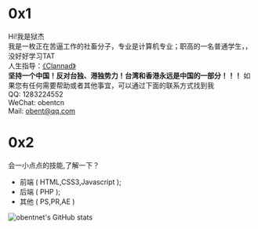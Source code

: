 # 0x1
Hi!我是狱杰<br/>
我是一枚正在苦逼工作的社畜分子，专业是计算机专业；职高的一名普通学生，，没好好学习TAT<br/>
人生指导：[《Clannad》](https://www.bilibili.com/bangumi/play/ss1177/)<br/>
**坚持一个中国！反对台独、港独势力！台湾和香港永远是中国的一部分！！！**
如果您有任何需要帮助或者其他事宜，可以通过下面的联系方式找到我<br/>
QQ: 1283224552<br/>
WeChat: obentcn<br/>
Mail: obent@qq.com

# 0x2
会一小点点的技能,了解一下？
 - 前端 ( HTML,CSS3,Javascript );
 - 后端 ( PHP );
 - 其他 ( PS,PR,AE ) 


![obentnet's GitHub stats](https://github-readme-stats.vercel.app/api?username=obentnet)
